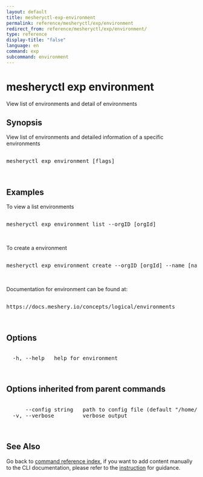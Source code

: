 ```yaml
---
layout: default
title: mesheryctl-exp-environment
permalink: reference/mesheryctl/exp/environment
redirect_from: reference/mesheryctl/exp/environment/
type: reference
display-title: "false"
language: en
command: exp
subcommand: environment
---
```


# mesheryctl exp environment

View list of environments and detail of environments

## Synopsis

View list of environments and detailed information of a specific environments

<pre class='codeblock-pre'>
<div class='codeblock'>
mesheryctl exp environment [flags]

</div>
</pre>

## Examples

To view a list environments

<pre class='codeblock-pre'>
<div class='codeblock'>
mesheryctl exp environment list --orgID [orgId]

</div>
</pre>

To create a environment

<pre class='codeblock-pre'>
<div class='codeblock'>
mesheryctl exp environment create --orgID [orgId] --name [name] --description [description]

</div>
</pre>

Documentation for environment can be found at:

<pre class='codeblock-pre'>
<div class='codeblock'>
https://docs.meshery.io/concepts/logical/environments

</div>
</pre>

## Options

<pre class='codeblock-pre'>
<div class='codeblock'>
  -h, --help   help for environment

</div>
</pre>

## Options inherited from parent commands

<pre class='codeblock-pre'>
<div class='codeblock'>
      --config string   path to config file (default "/home/runner/.meshery/config.yaml")
  -v, --verbose         verbose output

</div>
</pre>

## See Also

Go back to [command reference index](/reference/mesheryctl/), if you want to add content manually to the CLI documentation, please refer to the [instruction](/project/contributing/contributing-cli#preserving-manually-added-documentation) for guidance.
